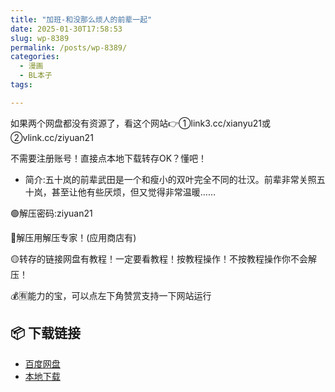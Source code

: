 ```yaml
---
title: "加班-和没那么烦人的前辈一起"
date: 2025-01-30T17:58:53
slug: wp-8389
permalink: /posts/wp-8389/
categories:
  - 漫画
  - BL本子
tags:

---
```


如果两个网盘都没有资源了，看这个网站👉①link3.cc/xianyu21或②vlink.cc/ziyuan21

不需要注册账号！直接点本地下载转存OK？懂吧！

*   简介:五十岚的前辈武田是一个和瘦小的双叶完全不同的壮汉。前辈非常关照五十岚，甚至让他有些厌烦，但又觉得非常温暖……

🟢解压密码:ziyuan21

🔵解压用解压专家！(应用商店有)

🟡转存的链接网盘有教程！一定要看教程！按教程操作！不按教程操作你不会解压！

💰🈶能力的宝，可以点左下角赞赏支持一下网站运行

## 📦 下载链接
- [百度网盘](https://blziyuan21.com/pay-download/8389?key=ba6e14d9bc&down_id=0)
- [本地下载](https://blziyuan21.com/pay-download/8389?key=ba6e14d9bc&down_id=1)

